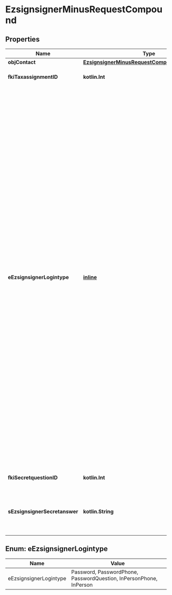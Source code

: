 
# EzsignsignerMinusRequestCompound

## Properties
Name | Type | Description | Notes
------------ | ------------- | ------------- | -------------
**objContact** | [**EzsignsignerMinusRequestCompoundMinusContact**](EzsignsignerMinusRequestCompoundMinusContact.md) |  | 
**fkiTaxassignmentID** | **kotlin.Int** | The unique ID of the Taxassignment.  Valid values:  |Value|Description| |-|-| |1|No tax| |2|GST| |3|HST (ON)| |4|HST (NB)| |5|HST (NS)| |6|HST (NL)| |7|HST (PE)| |8|GST + QST (QC)| |9|GST + QST (QC) Non-Recoverable| |10|GST + PST (BC)| |11|GST + PST (SK)| |12|GST + RST (MB)| |13|GST + PST (BC) Non-Recoverable| |14|GST + PST (SK) Non-Recoverable| |15|GST + RST (MB) Non-Recoverable| | 
**eEzsignsignerLogintype** | [**inline**](#EEzsignsignerLogintypeEnum) | The method the Ezsignsigner will authenticate to the signing platform.  1. **Password** means the Ezsignsigner will receive a secure link by email. 2. **PasswordPhone** means the Ezsignsigner will receive a secure link by email and will need to authenticate using SMS or Phone call. **Additional fee applies**. 3. **PasswordQuestion** means the Ezsignsigner will receive a secure link by email and will need to authenticate using a predefined question and answer. 4. **InPersonPhone** means the Ezsignsigner will only be able to sign \&quot;In-Person\&quot; and will need to authenticate using SMS or Phone call. No email will be sent for invitation to sign. **Additional fee applies**. 5. **InPerson** means the Ezsignsigner will only be able to sign \&quot;In-Person\&quot; and there won&#39;t be any authentication. No email will be sent for invitation to sign. Make sure you evaluate the risk of signature denial and at minimum, we recommend you use a handwritten signature type. | 
**fkiSecretquestionID** | **kotlin.Int** | The unique ID of the Secretquestion.  Valid values:  |Value|Description| |-|-| |1|The name of the hospital in which you were born| |2|The name of your grade school| |3|The last name of your favorite teacher| |4|Your favorite sports team| |5|Your favorite TV show| |6|Your favorite movie| |7|The name of the street on which you grew up| |8|The name of your first employer| |9|Your first car| |10|Your favorite food| |11|The name of your first pet| |12|Favorite musician/band| |13|What instrument you play| |14|Your father&#39;s middle name| |15|Your mother&#39;s maiden name| |16|Name of your eldest child| |17|Your spouse&#39;s middle name| |18|Favorite restaurant| |19|Childhood nickname| |20|Favorite vacation destination| |21|Your boat&#39;s name| |22|Date of Birth (YYYY-MM-DD)| |  [optional]
**sEzsignsignerSecretanswer** | **kotlin.String** | The predefined answer to the secret question the Ezsignsigner will need to provide to successfully authenticate. |  [optional]


<a name="EEzsignsignerLogintypeEnum"></a>
## Enum: eEzsignsignerLogintype
Name | Value
---- | -----
eEzsignsignerLogintype | Password, PasswordPhone, PasswordQuestion, InPersonPhone, InPerson



